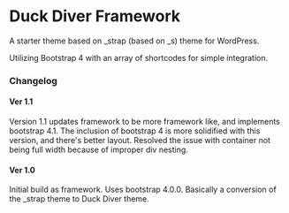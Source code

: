 # Duck Diver Framework

A starter theme based on _strap (based on _s) theme for WordPress.

Utilizing Bootstrap 4 with an array of shortcodes for simple integration.

### Changelog

#### Ver 1.1

Version 1.1 updates framework to be more framework like, and implements bootstrap 4.1.  The inclusion of bootstrap 4 is more solidified with this version, and there's better layout. Resolved the issue with container not being full width because of improper div nesting.

#### Ver 1.0

Initial build as framework. Uses bootstrap 4.0.0. Basically a conversion of the _strap theme to Duck Diver theme.
